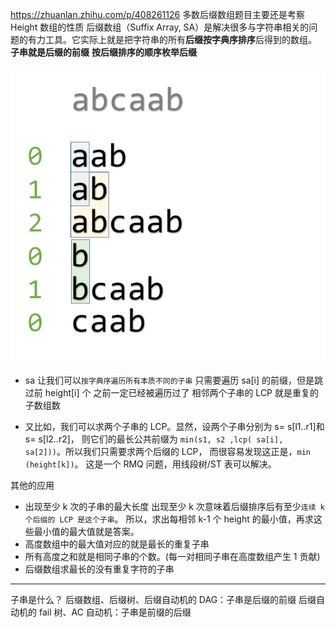 https://zhuanlan.zhihu.com/p/408261126
多数后缀数组题目主要还是考察 Height 数组的性质
后缀数组（Suffix Array, SA）是解决很多与字符串相关的问题的有力工具。它实际上就是把字符串的所有**后缀按字典序排序**后得到的数组。
**子串就是后缀的前缀**
**按后缀排序的顺序枚举后缀**

![这个就是sa数组 sa 所代表的字符串按顺序写下来，会发现一些有趣的性质](./image/1654791225681.png)

- sa 让我们可以`按字典序遍历所有本质不同的子串`
  只需要遍历 sa[i] 的前缀，但是跳过前 height[i] 个 之前一定已经被遍历过了
  相邻两个子串的 LCP 就是重复的子数组数

- 又比如，我们可以求两个子串的 LCP。显然，设两个子串分别为 s= s[l1..r1]和 s= s[l2..r2]，
  则它们的最长公共前缀为 `min(s1, s2 ,lcp( sa[i], sa[2]))`。所以我们只需要求两个后缀的 LCP，
  而很容易发现这正是，`min (height[k])`。
  这是一个 RMQ 问题，用线段树/ST 表可以解决。

其他的应用

- 出现至少 k 次的子串的最大长度
  出现至少 k 次意味着后缀排序后有至少`连续 k 个后缀的 LCP 是这个子串`。
  所以，求出每相邻 k-1 个 height 的最小值，再求这些最小值的最大值就是答案。
- 高度数组中的最大值对应的就是最长的重复子串
- 所有高度之和就是相同子串的个数。(每一对相同子串在高度数组产生 1 贡献)
- 后缀数组求最长的没有重复字符的子串

---

子串是什么？
后缀数组、后缀树、后缀自动机的 DAG：子串是后缀的前缀
后缀自动机的 fail 树、AC 自动机：子串是前缀的后缀
